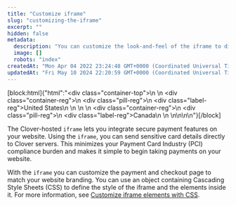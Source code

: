 ```yaml
---
title: "Customize iframe"
slug: "customizing-the-iframe"
excerpt: ""
hidden: false
metadata: 
  description: "You can customize the look-and-feel of the iframe to display the fields for collecting card information to match the look-and-feel of a website."
  image: []
  robots: "index"
createdAt: "Mon Apr 04 2022 23:24:48 GMT+0000 (Coordinated Universal Time)"
updatedAt: "Fri May 10 2024 22:20:59 GMT+0000 (Coordinated Universal Time)"
---
```

[block:html]{"html":"<div class=\"container-top\">\n  <!--United States-->\n  <div class=\"container-reg\">\n    <div class=\"pill-reg\">\n      <div class=\"label-reg\">United States</div>\n    </div>\n  </div>\n  <!--Canada-->\n  <div class=\"container-reg\">\n    <div class=\"pill-reg\">\n      <div class=\"label-reg\">Canada</div>\n    </div>\n  </div>\n</div>\n\n<!--Css-->\n<style>\n.container-top {\n  top: -15px;\n  position: relative;\n  margin-bottom: -5px;\n}\n\n.container-reg {\n  align-items: center;\n  min-width: auto; \n  width: fit-content;\n  text-align: left;\n  overflow: auto;\n  display: inline-block; \n}\n\n/*Pill format REG*/\n.pill-reg {\n  background: #44BB44;\n  border: .5px solid #44BB44;\n  margin-left: 5px;\n  overflow: hidden;\n  display: flex; \n  justify-content: center; \n  align-items: center; \n  border-radius: 10px;\n  height: 1.8rem;\n  margin-top: 10px;\n  margin-bottom: 1.5px; \n  padding: 0 10px; \n}\n\n/*Text FORMAT inside REG pills */\n.pill-reg .label-reg, \n.pill-reg__addon .label-reg \n{\n  font-style: normal;\n  font-weight: normal;\n  font-size: 12px;\n  color: #fff;\n  vertical-align: middle;\n  margin: 0;\n  padding: 0 5px;\n}\n</style>"}[/block]

The Clover-hosted `iframe` lets you integrate secure payment features on your website. Using the `iframe`, you can send sensitive card details directly to Clover servers. This minimizes your Payment Card Industry (PCI) compliance burden and makes it simple to begin taking payments on your website.

With the `iframe` you can customize the payment and checkout page to match your website branding. You can use an object containing Cascading Style Sheets (CSS) to define the style of the iframe and the elements inside it. For more information, see [Customize iframe elements with CSS](doc:customizing-iframe-elements-with-css).
